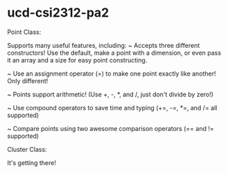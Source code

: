 # ucd-csi2312-pa2

Point Class:

  Supports many useful features, including:
  ~ Accepts three different constructors! Use the default, make a point with a dimension, or even pass it 
    an array and a size for easy point constructing.
  
  ~ Use an assignment operator (=) to make one point exactly like another! Only different!
  
  ~ Points support arithmetic! (Use +, -, *, and /, just don't divide by zero!)
  
  ~ Use compound operators to save time and typing (+=, -=, *=, and /= all supported)
  
  ~ Compare points using two awesome comparison operators (== and != supported)
  
Cluster Class:

  It's getting there!
